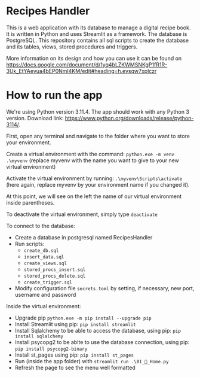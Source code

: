 # Recipes Handler
This is a web application with its database to manage a digital recipe book.
It is written in Python and uses Streamlit as a framework. The database is PostgreSQL.
This repository contains all sql scripts to create the database and its tables, views, stored procedures and triggers.

More information on its design and how you can use it can be found on
https://docs.google.com/document/d/1yq4bLZKWMSNKgP1fR1R-3Uk_EtYAevua4bEP0NmI4KM/edit#heading=h.evsqw7xplczr

# How to run the app

We're using Python version 3.11.4. The app should work with any Python 3 version. Download link: https://www.python.org/downloads/release/python-3114/.

First, open any terminal and navigate to the folder where you want to store your environment.

Create a virtual environment with the command:
```python.exe -m venv .\myvenv```
(replace myvenv with the name you want to give to your new virtual environment)

Activate the virtual environment by running:
```.\myvenv\Scripts\activate```
(here again, replace myvenv by your environment name if you changed it).

At this point, we will see on the left the name of our virtual environment inside parentheses.

To deactivate the virtual environment, simply type ```deactivate```

To connect to the database:
- Create a database in postgresql named RecipesHandler
- Run scripts:
    - ```create_db.sql```
    - ```insert_data.sql```
    - ```create_views.sql```
    - ```stored_procs_insert.sql```
    - ```stored_procs_delete.sql```
    - ```create_trigger.sql```
- Modify configuration file ```secrets.toml``` by setting, if necessary, new port, username and password

Inside the virtual environment:
- Upgrade pip ```python.exe -m pip install --upgrade pip```
- Install Streamlit using pip: ```pip install streamlit```
- Install Sqlalchemy to be able to access the database, using pip: ```pip install sqlalchemy```
- Install psycopg2 to be ablte to use the database connection, using pip: ```pip install psycopg2-binary```
- Install st_pages using pip: ```pip install st_pages```
- Run (inside the app folder) with ```streamlit run .\01_🍳_Home.py```
- Refresh the page to see the menu well formatted